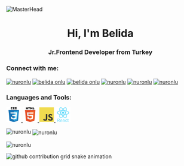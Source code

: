 ![MasterHead](https://as1.ftcdn.net/v2/jpg/03/32/21/56/1000_F_332215667_FRtsNh6JCtsstNqBlLmiP5dixFFWNJfS.jpg)

<h1 align="center">Hi, I'm Belida</h1>
<h3 align="center">Jr.Frontend Developer from Turkey</h3>

<h3 align="left">Connect with me:</h3>
<p align="left">
<a href="https://codepen.io/nuronlu" target="blank"><img align="center" src="https://raw.githubusercontent.com/rahuldkjain/github-profile-readme-generator/master/src/images/icons/Social/codepen.svg" alt="nuronlu" height="30" width="40" /></a>
<a href="https://linkedin.com/in/belida onlu" target="blank"><img align="center" src="https://raw.githubusercontent.com/rahuldkjain/github-profile-readme-generator/master/src/images/icons/Social/linked-in-alt.svg" alt="belida onlu" height="30" width="40" /></a>
<a href="https://dribbble.com/belida onlu" target="blank"><img align="center" src="https://raw.githubusercontent.com/rahuldkjain/github-profile-readme-generator/master/src/images/icons/Social/dribbble.svg" alt="belida onlu" height="30" width="40" /></a>
<a href="https://medium.com/nuronlu" target="blank"><img align="center" src="https://raw.githubusercontent.com/rahuldkjain/github-profile-readme-generator/master/src/images/icons/Social/medium.svg" alt="nuronlu" height="30" width="40" /></a>
<a href="https://www.hackerrank.com/nuronlu" target="blank"><img align="center" src="https://raw.githubusercontent.com/rahuldkjain/github-profile-readme-generator/master/src/images/icons/Social/hackerrank.svg" alt="nuronlu" height="30" width="40" /></a>
<a href="https://discord.gg/nuronlu" target="blank"><img align="center" src="https://raw.githubusercontent.com/rahuldkjain/github-profile-readme-generator/master/src/images/icons/Social/discord.svg" alt="nuronlu" height="30" width="40" /></a>
</p>

<h3 align="left">Languages and Tools:</h3>
<p align="left"> <a href="https://www.w3schools.com/css/" target="_blank" rel="noreferrer"> <img src="https://raw.githubusercontent.com/devicons/devicon/master/icons/css3/css3-original-wordmark.svg" alt="css3" width="40" height="40"/> </a> <a href="https://www.w3.org/html/" target="_blank" rel="noreferrer"> <img src="https://raw.githubusercontent.com/devicons/devicon/master/icons/html5/html5-original-wordmark.svg" alt="html5" width="40" height="40"/> </a> <a href="https://developer.mozilla.org/en-US/docs/Web/JavaScript" target="_blank" rel="noreferrer"> <img src="https://raw.githubusercontent.com/devicons/devicon/master/icons/javascript/javascript-original.svg" alt="javascript" width="40" height="40"/> </a> <a href="https://reactjs.org/" target="_blank" rel="noreferrer"> <img src="https://raw.githubusercontent.com/devicons/devicon/master/icons/react/react-original-wordmark.svg" alt="react" width="40" height="40"/> </a> </p>

<p><img align="left" src="https://github-readme-stats.vercel.app/api/top-langs?username=nuronlu&show_icons=true&locale=en&layout=compact" alt="nuronlu" /></p>

<p>&nbsp;<img align="center" src="https://github-readme-stats.vercel.app/api?username=nuronlu&show_icons=true&locale=en" alt="nuronlu" /></p>

<p><img align="center" src="https://github-readme-streak-stats.herokuapp.com/?user=nuronlu&" alt="nuronlu" /></p>


<picture>
  <source media="(prefers-color-scheme: dark)" srcset="https://raw.githubusercontent.com/Nuronlu/Nuronlu/output/github-contribution-grid-snake-dark.svg">
  <source media="(prefers-color-scheme: light)" srcset="https://raw.githubusercontent.com/Nuronlu/Nuronlu/output/github-contribution-grid-snake.svg">
  <img alt="github contribution grid snake animation" src="https://raw.githubusercontent.com/Nuronlu/Nuronlu/output/github-contribution-grid-snake.svg">
</picture>



